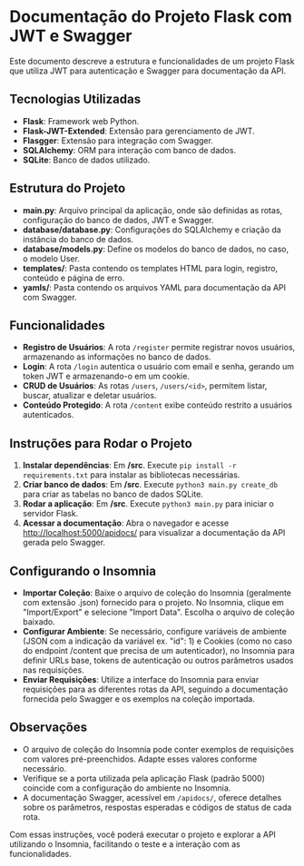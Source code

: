 # Documentação do Projeto Flask com JWT e Swagger

Este documento descreve a estrutura e funcionalidades de um projeto Flask que utiliza JWT para autenticação e Swagger para documentação da API.

## Tecnologias Utilizadas

- **Flask**: Framework web Python.
- **Flask-JWT-Extended**: Extensão para gerenciamento de JWT.
- **Flasgger**: Extensão para integração com Swagger.
- **SQLAlchemy**: ORM para interação com banco de dados.
- **SQLite**: Banco de dados utilizado.

## Estrutura do Projeto

- **main.py**: Arquivo principal da aplicação, onde são definidas as rotas, configuração do banco de dados, JWT e Swagger.
- **database/database.py**: Configurações do SQLAlchemy e criação da instância do banco de dados.
- **database/models.py**: Define os modelos do banco de dados, no caso, o modelo User.
- **templates/**: Pasta contendo os templates HTML para login, registro, conteúdo e página de erro.
- **yamls/**: Pasta contendo os arquivos YAML para documentação da API com Swagger.

## Funcionalidades

- **Registro de Usuários**: A rota `/register` permite registrar novos usuários, armazenando as informações no banco de dados.
- **Login**: A rota `/login` autentica o usuário com email e senha, gerando um token JWT e armazenando-o em um cookie.
- **CRUD de Usuários**: As rotas `/users`, `/users/<id>`, permitem listar, buscar, atualizar e deletar usuários.
- **Conteúdo Protegido**: A rota `/content` exibe conteúdo restrito a usuários autenticados.

## Instruções para Rodar o Projeto

1. **Instalar dependências**: Em **/src**. Execute `pip install -r requirements.txt` para instalar as bibliotecas necessárias.
2. **Criar banco de dados**: Em **/src**. Execute `python3 main.py create_db` para criar as tabelas no banco de dados SQLite.
3. **Rodar a aplicação**: Em **/src**. Execute `python3 main.py` para iniciar o servidor Flask.
4. **Acessar a documentação**: Abra o navegador e acesse [http://localhost:5000/apidocs/](http://localhost:5000/apidocs/) para visualizar a documentação da API gerada pelo Swagger.

## Configurando o Insomnia

- **Importar Coleção**: Baixe o arquivo de coleção do Insomnia (geralmente com extensão .json) fornecido para o projeto. No Insomnia, clique em "Import/Export" e selecione "Import Data". Escolha o arquivo de coleção baixado.
- **Configurar Ambiente**: Se necessário, configure variáveis de ambiente (JSON com a indicação da variável ex. "id": 1) e Cookies (como no caso do endpoint /content que precisa de um autenticador), no Insomnia para definir URLs base, tokens de autenticação ou outros parâmetros usados nas requisições.
- **Enviar Requisições**: Utilize a interface do Insomnia para enviar requisições para as diferentes rotas da API, seguindo a documentação fornecida pelo Swagger e os exemplos na coleção importada.

## Observações

- O arquivo de coleção do Insomnia pode conter exemplos de requisições com valores pré-preenchidos. Adapte esses valores conforme necessário.
- Verifique se a porta utilizada pela aplicação Flask (padrão 5000) coincide com a configuração do ambiente no Insomnia.
- A documentação Swagger, acessível em `/apidocs/`, oferece detalhes sobre os parâmetros, respostas esperadas e códigos de status de cada rota.

Com essas instruções, você poderá executar o projeto e explorar a API utilizando o Insomnia, facilitando o teste e a interação com as funcionalidades.